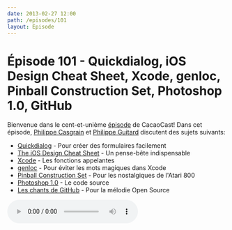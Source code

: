 ```yaml
---
date: 2013-02-27 12:00
path: /episodes/101
layout: Episode
---
```

# Épisode 101 - Quickdialog, iOS Design Cheat Sheet, Xcode, genloc, Pinball Construction Set, Photoshop 1.0, GitHub
<p>Bienvenue dans le cent-et-unième <a href="https://cacaocast.com/media/cacaocast_101.mp3" title="CacaoCast Episode 101">épisode</a> de CacaoCast! Dans cet épisode, <a href="http://www.twitter.com/philippec" title="Philippe Casgrain sur Twitter">Philippe Casgrain</a> et <a href="http://www.twitter.com/philippeguitard" title="Philippe Guitard sur Twitter">Philippe Guitard</a> discutent des sujets suivants:</p>
<ul><li><a href="http://escoz.com/open-source/quickdialog" title="Quickdialog">Quickdialog</a> - Pour créer des formulaires facilement</li>
<li><a href="http://ivomynttinen.com/blog/the-ios-design-cheat-sheet-volume-2/" title="The iOS Design Cheat Sheet">The iOS Design Cheat Sheet</a> - Un pense-bête indispensable</li>
<li><a href="http://stackoverflow.com/questions/2038257/xcode-find-caller-functions/11112091#11112091" title="Xcode">Xcode</a> - Les fonctions appelantes</li>
<li><a href="http://suhinini.me/2013/02/09/genloc-stop-using-magic-strings-for-localizing-iososx-projects/" title="genloc">genloc</a> - Pour éviter les mots magiques dans Xcode</li>
<li><a href="https://github.com/billbudge/PCS_Atari800" title="Pinball Construction Set">Pinball Construction Set</a> - Pour les nostalgiques de l'Atari 800</li>
<li><a href="http://computerhistory.org/atchm/adobe-photoshop-source-code/" title="Photoshop 1.0">Photoshop 1.0</a> - Le code source</li>
<li><a href="http://song-of-github.herokuapp.com/?username=philippec" title="Les chants de GitHub">Les chants de GitHub</a> - Pour la mélodie Open Source</li>
</ul>
<p><audio controls><source src="https://cacaocast.com/media/cacaocast_101.mp3" type="audio/mpeg"><source src="https://cacaocast.com/media/cacaocast_101.mp3" type="audio/mp4">Votre navigateur ne supporte pas l'élément audio / Your browser does not support the audio element.</audio></p>
